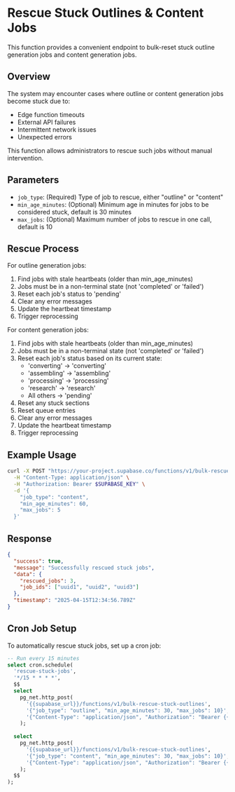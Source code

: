 # Rescue Stuck Outlines & Content Jobs

This function provides a convenient endpoint to bulk-reset stuck outline generation jobs and content generation jobs.

## Overview

The system may encounter cases where outline or content generation jobs become stuck due to:
- Edge function timeouts
- External API failures
- Intermittent network issues
- Unexpected errors

This function allows administrators to rescue such jobs without manual intervention.

## Parameters

- `job_type`: (Required) Type of job to rescue, either "outline" or "content"
- `min_age_minutes`: (Optional) Minimum age in minutes for jobs to be considered stuck, default is 30 minutes
- `max_jobs`: (Optional) Maximum number of jobs to rescue in one call, default is 10

## Rescue Process

For outline generation jobs:
1. Find jobs with stale heartbeats (older than min_age_minutes)
2. Jobs must be in a non-terminal state (not 'completed' or 'failed')
3. Reset each job's status to 'pending'
4. Clear any error messages
5. Update the heartbeat timestamp
6. Trigger reprocessing

For content generation jobs:
1. Find jobs with stale heartbeats (older than min_age_minutes)
2. Jobs must be in a non-terminal state (not 'completed' or 'failed')
3. Reset each job's status based on its current state:
   - 'converting' → 'converting'
   - 'assembling' → 'assembling'
   - 'processing' → 'processing'
   - 'research' → 'research'
   - All others → 'pending'
4. Reset any stuck sections
5. Reset queue entries
6. Clear any error messages
7. Update the heartbeat timestamp
8. Trigger reprocessing

## Example Usage

```bash
curl -X POST "https://your-project.supabase.co/functions/v1/bulk-rescue-stuck-outlines" \
  -H "Content-Type: application/json" \
  -H "Authorization: Bearer $SUPABASE_KEY" \
  -d '{
    "job_type": "content",
    "min_age_minutes": 60,
    "max_jobs": 5
  }'
```

## Response

```json
{
  "success": true,
  "message": "Successfully rescued stuck jobs",
  "data": {
    "rescued_jobs": 3,
    "job_ids": ["uuid1", "uuid2", "uuid3"]
  },
  "timestamp": "2025-04-15T12:34:56.789Z"
}
```

## Cron Job Setup

To automatically rescue stuck jobs, set up a cron job:

```sql
-- Run every 15 minutes
select cron.schedule(
  'rescue-stuck-jobs',
  '*/15 * * * *',
  $$
  select
    pg_net.http_post(
      '{{supabase_url}}/functions/v1/bulk-rescue-stuck-outlines',
      '{"job_type": "outline", "min_age_minutes": 30, "max_jobs": 10}',
      '{"Content-Type": "application/json", "Authorization": "Bearer {{anon_key}}"}'
    );
  
  select
    pg_net.http_post(
      '{{supabase_url}}/functions/v1/bulk-rescue-stuck-outlines',
      '{"job_type": "content", "min_age_minutes": 30, "max_jobs": 10}',
      '{"Content-Type": "application/json", "Authorization": "Bearer {{anon_key}}"}'
    );
  $$
);
```